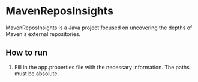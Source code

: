 # MavenReposInsights
MavenReposInsights is a Java project focused on uncovering the depths of Maven's external repositories. 


## How to run
1. Fill in the app.properties file with the necessary information. The paths must be absolute.